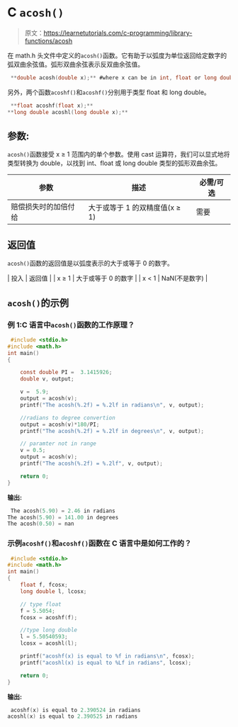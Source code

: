 # C `acosh()`

> 原文：<https://learnetutorials.com/c-programming/library-functions/acosh>

在 math.h 头文件中定义的`acosh()`函数。它有助于以弧度为单位返回给定数字的弧双曲余弦值。弧形双曲余弦表示反双曲余弦值。

```c
 **double acosh(double x);** #where x can be in int, float or long double 

```

另外，两个函数`acoshf()`和`acoshf()`分别用于类型 float 和 long double。

```c
 **float acoshf(float x);** 
**long double acoshl(long double x);** 

```

## 参数:

`acosh()`函数接受 x ≥ 1 范围内的单个参数。使用 cast 运算符，我们可以显式地将类型转换为 double，以找到 int、float 或 long double 类型的弧形双曲余弦。

| 参数 | 描述 | 必需/可选 |
| --- | --- | --- |
| 赔偿损失时的加倍付给 | 大于或等于 1 的双精度值(x ≥ 1) | 需要 |

## 返回值

`acosh()`函数的返回值是以弧度表示的大于或等于 0 的数字。

| 投入 | 返回值 |
| x ≥ 1 | 大于或等于 0 的数字 |
| x < 1 | NaN(不是数字) |

## `acosh()`的示例

### 例 1:C 语言中`acosh()`函数的工作原理？

```c
 #include <stdio.h>
#include <math.h>
int main()
{

    const double PI =  3.1415926;
    double v, output;

    v =  5.9;
    output = acosh(v);
    printf("The acosh(%.2f) = %.2lf in radians\n", v, output);

    //radians to degree convertion
    output = acosh(v)*180/PI;
    printf("The acosh(%.2f) = %.2lf in degrees\n", v, output);

    // paramter not in range
    v = 0.5;
    output = acosh(v);
    printf("The acosh(%.2f) = %.2lf", v, output);

    return 0;
} 

```

**输出:**

```c
 The acosh(5.90) = 2.46 in radians
The acosh(5.90) = 141.00 in degrees
The acosh(0.50) = nan 
```

### 示例`acoshf()`和`acoshf()`函数在 C 语言中是如何工作的？

```c
 #include <stdio.h>
#include <math.h>
int main()
{
    float f, fcosx;
    long double l, lcosx;

    // type float
    f = 5.5054;
    fcosx = acoshf(f);

    //type long double
    l = 5.50540593;
    lcosx = acoshl(l);

    printf("acoshf(x) is equal to %f in radians\n", fcosx);
    printf("acoshl(x) is equal to %Lf in radians", lcosx);

    return 0;
} 

```

**输出:**

```c
 acoshf(x) is equal to 2.390524 in radians
acoshl(x) is equal to 2.390525 in radians 
```